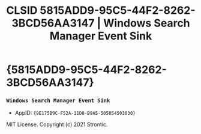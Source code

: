 ﻿---
title: "CLSID 5815ADD9-95C5-44F2-8262-3BCD56AA3147 | Windows Search Manager Event Sink"
excerpt: What is COM-Object CLSID 5815ADD9-95C5-44F2-8262-3BCD56AA3147?
---

# {5815ADD9-95C5-44F2-8262-3BCD56AA3147}

### `Windows Search Manager Event Sink`
* AppID: `{9E175B9C-F52A-11D8-B9A5-505054503030}`

MIT License. Copyright (c) 2021 Strontic.


